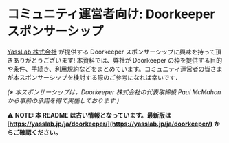 
# コミュニティ運営者向け: Doorkeeperスポンサーシップ


[YassLab 株式会社](https://yasslab.jp/) が提供する Doorkeeper スポンサーシップに興味を持って頂きありがとうございます! 本資料では、弊社が Doorkeeper の枠を提供する目的や条件、手続き、利用規約などをまとめています。コミュニティ運営者の皆さまが本スポンサーシップを検討する際のご参考になれば幸いです．

_(※ 本スポンサーシップは，Doorkeeper 株式会社の代表取締役 Paul McMahon から事前の承諾を得て実施しております.)_

:warning: **NOTE: 本 README は古い情報となっています。最新版は [https://yasslab.jp/ja/doorkeeper/](https://yasslab.jp/ja/doorkeeper/) からご確認ください。**

